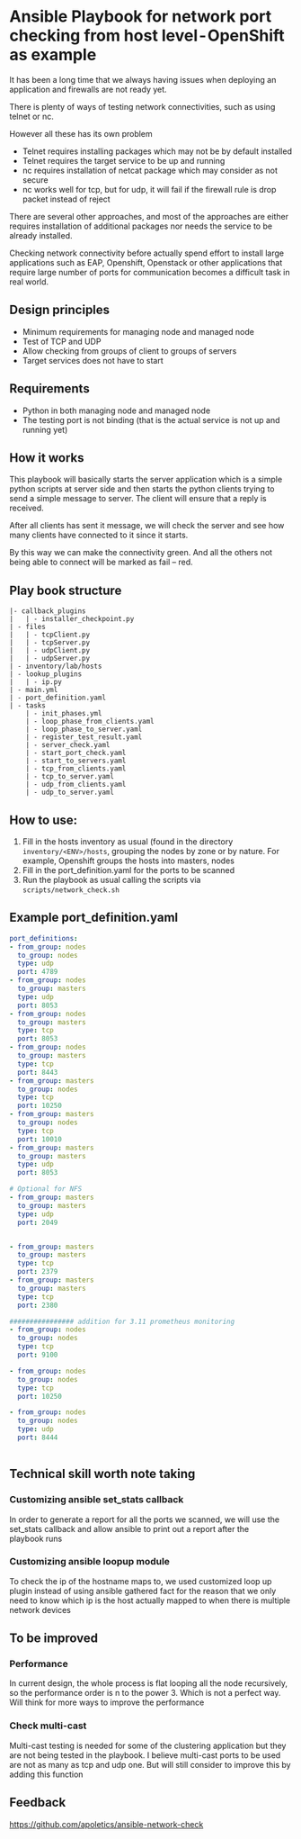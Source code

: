 # Ansible Playbook for network port checking from host level - OpenShift as example

It has been a long time that we always having issues when deploying an application and firewalls are not ready yet. 

There is plenty of ways of testing network connectivities, such as using telnet or nc.

However all these has its own problem

* Telnet requires installing packages which may not be by default installed
* Telnet requires the target service to be up and running
* nc requires installation of netcat package which may consider as not secure
* nc works well for tcp, but for udp, it will fail if the firewall rule is drop packet instead of reject

There are several other approaches, and most of the approaches are either requires installation of additional packages nor needs the service to be already installed.

Checking network connectivity before actually spend effort to install large applications such as EAP, Openshift, Openstack or other applications that require large number of ports for communication becomes a difficult task in real world.


## Design principles

* Minimum requirements for managing node and managed node
* Test of TCP and UDP
* Allow checking from groups of client to groups of servers
* Target services does not have to start

## Requirements

* Python in both managing node and managed node
* The testing port is not binding (that is the actual service is not up and running yet)


## How it works

This playbook will basically starts the server application which is a simple python scripts at server side and then starts the python clients trying to send a simple message to server. The client will ensure that a reply is received.


After all clients has sent it message, we will check the server and see how many clients have connected to it since it starts.


By this way we can make the connectivity green. And all the others not being able to connect will be marked as fail – red.

## Play book structure

```
|- callback_plugins
|   | - installer_checkpoint.py
| - files
|   | - tcpClient.py
|   | - tcpServer.py
|   | - udpClient.py
|   | - udpServer.py
| - inventory/lab/hosts
| - lookup_plugins
|   | - ip.py
| - main.yml
| - port_definition.yaml
| - tasks
    | - init_phases.yml
    | - loop_phase_from_clients.yaml
    | - loop_phase_to_server.yaml
    | - register_test_result.yaml
    | - server_check.yaml
    | - start_port_check.yaml
    | - start_to_servers.yaml
    | - tcp_from_clients.yaml
    | - tcp_to_server.yaml
    | - udp_from_clients.yaml
    | - udp_to_server.yaml

```

## How to use:
1. Fill in the hosts inventory as usual (found in the directory `inventory/<ENV>/hosts`, grouping the nodes by zone or by nature. For example, Openshift groups the hosts into masters, nodes
1. Fill in the port_definition.yaml for the ports to be scanned
1. Run the playbook as usual calling the scripts via `scripts/network_check.sh`



## Example port_definition.yaml

```yaml
port_definitions:
- from_group: nodes
  to_group: nodes
  type: udp
  port: 4789
- from_group: nodes
  to_group: masters
  type: udp
  port: 8053
- from_group: nodes
  to_group: masters
  type: tcp
  port: 8053
- from_group: nodes
  to_group: masters
  type: tcp
  port: 8443
- from_group: masters
  to_group: nodes
  type: tcp
  port: 10250
- from_group: masters
  to_group: nodes
  type: tcp
  port: 10010
- from_group: masters
  to_group: masters
  type: udp
  port: 8053

# Optional for NFS
- from_group: masters
  to_group: masters
  type: udp
  port: 2049


- from_group: masters
  to_group: masters
  type: tcp
  port: 2379
- from_group: masters
  to_group: masters
  type: tcp
  port: 2380

################ addition for 3.11 prometheus monitoring
- from_group: nodes
  to_group: nodes
  type: tcp
  port: 9100

- from_group: nodes
  to_group: nodes
  type: tcp
  port: 10250

- from_group: nodes
  to_group: nodes
  type: udp
  port: 8444
  
```

## Technical skill worth note taking

### Customizing ansible set_stats callback
In order to generate a report for all the ports we scanned, we will use the 
set_stats callback and allow ansible to print out a report after the playbook runs

### Customizing ansible loopup module

To check the ip of the hostname maps to, we used customized loop up plugin instead of using ansible gathered fact for the reason that we only need to know which ip is the host actually mapped to when there is multiple network devices

## To be improved

### Performance

In current design, the whole process is flat looping all the node recursively, so the performance order is n to the power 3. Which is not a perfect way. Will think for more ways to improve the performance

### Check multi-cast

Multi-cast testing is needed for some of the clustering application but they are not being tested in the playbook. I believe multi-cast ports to be used are not as many as tcp and udp one. But will still consider to improve this by adding this function


## Feedback

https://github.com/apoletics/ansible-network-check

